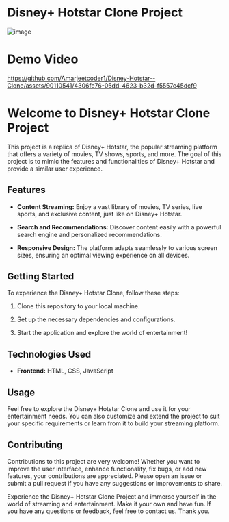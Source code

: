 # Disney+ Hotstar Clone Project

![image](https://github.com/Amarjeetcoder1/Disney-Hotstar--Clone/assets/90110541/b348ef34-995b-4ae2-b006-fb2e216a499b)



# Demo Video

https://github.com/Amarjeetcoder1/Disney-Hotstar--Clone/assets/90110541/4306fe76-05dd-4623-b32d-f5557c45dcf9




# Welcome to Disney+ Hotstar Clone Project

This project is a replica of Disney+ Hotstar, the popular streaming platform that offers a variety of movies, TV shows, sports, and more. The goal of this project is to mimic the features and functionalities of Disney+ Hotstar and provide a similar user experience.

## Features

- **Content Streaming:** Enjoy a vast library of movies, TV series, live sports, and exclusive content, just like on Disney+ Hotstar.

- **Search and Recommendations:** Discover content easily with a powerful search engine and personalized recommendations.

- **Responsive Design:** The platform adapts seamlessly to various screen sizes, ensuring an optimal viewing experience on all devices.


## Getting Started

To experience the Disney+ Hotstar Clone, follow these steps:

1. Clone this repository to your local machine.

2. Set up the necessary dependencies and configurations.

3. Start the application and explore the world of entertainment!
   

## Technologies Used

- **Frontend:** HTML, CSS, JavaScript

## Usage

Feel free to explore the Disney+ Hotstar Clone and use it for your entertainment needs. You can also customize and extend the project to suit your specific requirements or learn from it to build your streaming platform.

## Contributing

Contributions to this project are very welcome! Whether you want to improve the user interface, enhance functionality, fix bugs, or add new features, your contributions are appreciated. Please open an issue or submit a pull request if you have any suggestions or improvements to share.

Experience the Disney+ Hotstar Clone Project and immerse yourself in the world of streaming and entertainment. Make it your own and have fun. If you have any questions or feedback, feel free to contact us. Thank you.
